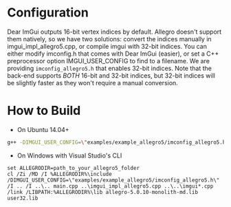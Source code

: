 
# Configuration

Dear ImGui outputs 16-bit vertex indices by default. 
Allegro doesn't support them natively, so we have two solutions: convert the indices manually in imgui_impl_allegro5.cpp, or compile imgui with 32-bit indices.
You can either modify imconfig.h that comes with Dear ImGui (easier), or set a C++ preprocessor option IMGUI_USER_CONFIG to find to a filename.
We are providing `imconfig_allegro5.h` that enables 32-bit indices.
Note that the back-end supports _BOTH_ 16-bit and 32-bit indices, but 32-bit indices will be slightly faster as they won't require a manual conversion.

# How to Build

- On Ubuntu 14.04+

```bash
g++ -DIMGUI_USER_CONFIG=\"examples/example_allegro5/imconfig_allegro5.h\" -I .. -I ../.. main.cpp ../imgui_impl_allegro5.cpp ../../imgui*.cpp -lallegro -lallegro_primitives -o allegro5_example
```

- On Windows with Visual Studio's CLI

```
set ALLEGRODIR=path_to_your_allegro5_folder
cl /Zi /MD /I %ALLEGRODIR%\include /DIMGUI_USER_CONFIG=\"examples/example_allegro5/imconfig_allegro5.h\" /I .. /I ..\.. main.cpp ..\imgui_impl_allegro5.cpp ..\..\imgui*.cpp /link /LIBPATH:%ALLEGRODIR%\lib allegro-5.0.10-monolith-md.lib user32.lib
```
